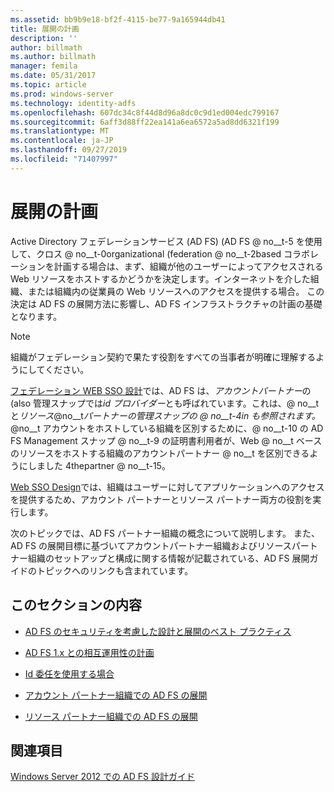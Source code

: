 ```yaml
---
ms.assetid: bb9b9e18-bf2f-4115-be77-9a165944db41
title: 展開の計画
description: ''
author: billmath
ms.author: billmath
manager: femila
ms.date: 05/31/2017
ms.topic: article
ms.prod: windows-server
ms.technology: identity-adfs
ms.openlocfilehash: 607dc34c8f44d8d96a8dc0c9d1ed004edc799167
ms.sourcegitcommit: 6aff3d88ff22ea141a6ea6572a5ad8dd6321f199
ms.translationtype: MT
ms.contentlocale: ja-JP
ms.lasthandoff: 09/27/2019
ms.locfileid: "71407997"
---
```

# <a name="planning-your-deployment"></a>展開の計画

Active Directory フェデレーションサービス (AD FS) \(AD FS @ no__t-5 を使用して、クロス @ no__t-0organizational \(federation @ no__t-2based コラボレーションを計画する場合は、まず、組織が他のユーザーによってアクセスされる Web リソースをホストするかどうかを決定します。インターネットを介した組織、または組織内の従業員の Web リソースへのアクセスを提供する場合。 この決定は AD FS の展開方法に影響し、AD FS インフラストラクチャの計画の基礎となります。  
  
> [!NOTE]  
> 組織がフェデレーション契約で果たす役割をすべての当事者が明確に理解するようにしてください。  
  
[フェデレーション WEB SSO 設計](Federated-Web-SSO-Design.md)では、AD FS は、*アカウントパートナー*の \(also 管理スナップでは*id プロバイダー*とも呼ばれています。これは、@ no__t と*リソース*@no__t*パートナーの管理スナップの @ no__t-4in も参照されます。* @no__t アカウントをホストしている組織を区別するために、@ no__t-10 の AD FS Management スナップ @ no__t-9 の証明書利用者が、Web @ no__t ベースのリソースをホストする組織のアカウントパートナー @ no__t を区別できるようにしました 4thepartner @ no__t-15。  
  
[Web SSO Design](Web-SSO-Design.md)では、組織はユーザーに対してアプリケーションへのアクセスを提供するため、アカウント パートナーとリソース パートナー両方の役割を実行します。  
  
次のトピックでは、AD FS パートナー組織の概念について説明します。 また、AD FS の展開目標に基づいてアカウントパートナー組織およびリソースパートナー組織のセットアップと構成に関する情報が記載されている、AD FS 展開ガイドのトピックへのリンクも含まれています。  
  
## <a name="in-this-section"></a>このセクションの内容  
  
-   [AD FS のセキュリティを考慮した設計と展開のベスト プラクティス](Best-Practices-for-Secure-Planning-and-Deployment-of-AD-FS.md)  
  
-   [AD FS 1.x との相互運用性の計画](Planning-for-Interoperability-with-AD-FS-1.x.md)  
  
-   [Id 委任を使用する場合](When-to-Use-Identity-Delegation.md)  
  
-   [アカウント パートナー組織での AD FS の展開](Deploying-AD-FS-in-the-Account-Partner-Organization-2012.md)  
  
-   [リソース パートナー組織での AD FS の展開](Deploying-AD-FS-in-the-Resource-Partner-Organization-2012.md)  
  
## <a name="see-also"></a>関連項目
[Windows Server 2012 での AD FS 設計ガイド](AD-FS-Design-Guide-in-Windows-Server-2012.md)


